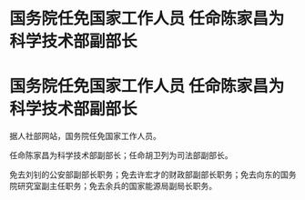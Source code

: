 # 国务院任免国家工作人员 任命陈家昌为科学技术部副部长

# 国务院任免国家工作人员 任命陈家昌为科学技术部副部长

据人社部网站，国务院任免国家工作人员。

任命陈家昌为科学技术部副部长；任命胡卫列为司法部副部长。

免去刘钊的公安部副部长职务；免去许宏才的财政部副部长职务；免去向东的国务院研究室副主任职务；免去余兵的国家能源局副局长职务。

